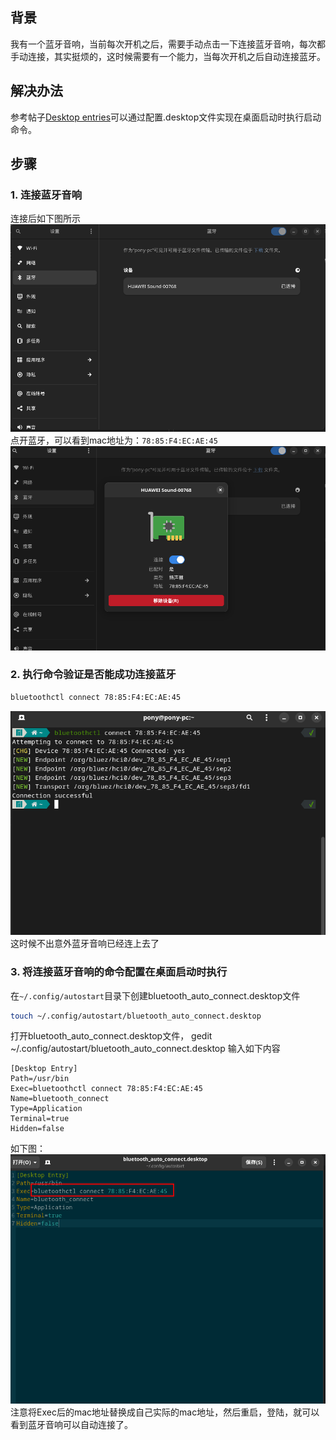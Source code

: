 ## 背景
我有一个蓝牙音响，当前每次开机之后，需要手动点击一下连接蓝牙音响，每次都手动连接，其实挺烦的，这时候需要有一个能力，当每次开机之后自动连接蓝牙。

## 解决办法
参考帖子[Desktop entries](https://wiki.archlinux.org/title/Desktop_entries_(%E7%AE%80%E4%BD%93%E4%B8%AD%E6%96%87))可以通过配置.desktop文件实现在桌面启动时执行启动命令。  

## 步骤
### 1. 连接蓝牙音响
连接后如下图所示
![](image/1.png)
点开蓝牙，可以看到mac地址为：`78:85:F4:EC:AE:45`
![](image/2.png)

### 2. 执行命令验证是否能成功连接蓝牙
```sh
bluetoothctl connect 78:85:F4:EC:AE:45
```
![](image/3.png)
这时候不出意外蓝牙音响已经连上去了

### 3. 将连接蓝牙音响的命令配置在桌面启动时执行
在`~/.config/autostart`目录下创建bluetooth_auto_connect.desktop文件
```sh
touch ~/.config/autostart/bluetooth_auto_connect.desktop
```
打开bluetooth_auto_connect.desktop文件，
gedit ~/.config/autostart/bluetooth_auto_connect.desktop
输入如下内容
```
[Desktop Entry]
Path=/usr/bin
Exec=bluetoothctl connect 78:85:F4:EC:AE:45
Name=bluetooth_connect
Type=Application
Terminal=true
Hidden=false
```
如下图：
![](image/4.png)
注意将Exec后的mac地址替换成自己实际的mac地址，然后重启，登陆，就可以看到蓝牙音响可以自动连接了。